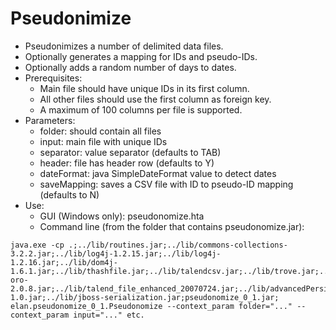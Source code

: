 # Pseudonimize
- Pseudonimizes a number of delimited data files.
- Optionally generates a mapping for IDs and pseudo-IDs.
- Optionally adds a random number of days to dates.
- Prerequisites:
  - Main file should have unique IDs in its first column.
  - All other files should use the first column as foreign key.
  - A maximum of 100 columns per file is supported.
- Parameters:
  - folder: should contain all files
  - input: main file with unique IDs
  - separator: value separator (defaults to TAB)
  - header: file has header row (defaults to Y)
  - dateFormat: java SimpleDateFormat value to detect dates
  - saveMapping: saves a CSV file with ID to pseudo-ID mapping (defaults to N)
- Use:
  - GUI (Windows only): pseudonomize.hta
  - Command line (from the folder that contains pseudonomize.jar):
```
java.exe -cp .;../lib/routines.jar;../lib/commons-collections-3.2.2.jar;../lib/log4j-1.2.15.jar;../lib/log4j-1.2.16.jar;../lib/dom4j-1.6.1.jar;../lib/thashfile.jar;../lib/talendcsv.jar;../lib/trove.jar;../lib/jakarta-oro-2.0.8.jar;../lib/talend_file_enhanced_20070724.jar;../lib/advancedPersistentLookupLib-1.0.jar;../lib/jboss-serialization.jar;pseudonomize_0_1.jar; elan.pseudonomize_0_1.Pseudonomize --context_param folder="..." --context_param input="..." etc.
```
